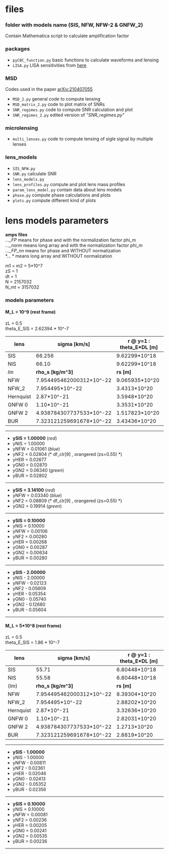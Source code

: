 # files

### folder with models name (SIS, NFW, NFW-2 & GNFW_2)
Contain Mathematica script to calculate amplification factor

### packages
- `pyCBC_function.py` basic functions to calculate waveforms and lensing
- `LISA.py` LISA sensitivities from [here](https://github.com/eXtremeGravityInstitute/LISA_Sensitivity/tree/1)

### MSD
Codes used in the paper [arXiv:210407055](https://arxiv.org/abs/2104.07055)

- `MSD_2.py` general code to compute lensing 
- `MSD_matrix_2.py` code to plot matrix of SNRs
- `SNR_regimes.py` code to compute SNR calculation and plot
- `SNR_regimes_2.py` edited version of *"SNR_regimes.py"*

### microlensing
- `multi_lenses.py` code to compute lensing of sigle signal by multiple lenses

### lens_models
- `SIS_NFW.py`
- `SNR.py` calculate SNR
- `lens_models.py` 
- `lens_profiles.py` compute and plot lens mass profiles
- `param_lens_model.py` contain data about lens models
- `phase.py` compute phase calculations and plots
- `plots.py` compute different kind of plots

# lens models parameters

**amps files** </br>
*..._FP*    means for phase  and with the normalization factor phi_m </br>
*..._norm*  means long array and with the normalization factor phi_m </br>
*..._FP_nn* means for phase  and WITHOUT normalization </br>
*... * means long array and WITHOUT normalization </br>


m1 = m2 = 5*10^7</br> 
zS = 1</br>
dt = 1</br>
N = 2157032</br>
N_mt = 3157032</br>

### models parameters

#### M_L = 10^9 (rest frame)

zL = 0.5</br>
theta_E_SIS = 2.62394 * 10^-7
		
lens |sigma [km/s]| r @ y=1 : theta_E*DL [m]
-----|------------|-------------------------
SIS | 66.256 | 9.62299*10^18  
NIS | 66.10 | 9.62299*10^18 
 *lm* |**rho_s [kg/m^3]** | **rs [m]**
NFW | 7.954495462000312*10^-22 | 9.065935*10^20
NFW_2 | 7.954495*10^-22 | 3.4313*10^20
Hernquist | 2.87*10^-21 | 3.5948*10^20
GNFW 0 | 1.10*10^-21 | 3.3531*10^20
GNFW 2 | 4.938784307737533*10^-22 | 1.517823*10^20
BUR | 7.323121259691678*10^-22 | 3.43436*10^20
 
------------------

- **ySIS = 1.00000** (*red*) 
- yNIS = 1.00000    
- yNFW = 0.01061 (*blue*)  
- yNF2 = 0.02804 (* df_clr[9] , orangered (zs=0.55)  *)
- yHER = 0.02677    
- yGN0 = 0.02870    
- yGN2 = 0.06340 (*green*)
- yBUR = 0.02802

------------------

- **ySIS = 3.14100** (*red*)   
- yNFW = 0.03340 (*blue*)  
- yNF2 = 0.08809 (* df_clr[9] , orangered (zs=0.55)  *)   
- yGN2 = 0.19914 (*green*)

------------------

- **ySIS = 0.10000**
- yNIS = 0.10000
- yNFW = 0.00106
- yNF2 = 0.00280
- yHER = 0.00268
- yGN0 = 0.00287
- yGN2 = 0.00634
- yBUR = 0.00280

------------------

- **ySIS - 2.00000**
- yNIS - 2.00000
- yNFW - 0.02123
- yNF2 - 0.05609
- yHER - 0.05354
- yGN0 - 0.05740
- yGN2 - 0.12680
- yBUR - 0.05604

------------------

#### M_L = 5*10^8 (rest frame)

zL = 0.5</br>
theta_E_SIS = 1.86 * 10^-7
		
lens |sigma [km/s]| r @ y=1 : theta_E*DL [m]
-----|------------|-------------------------
SIS |         55.71 	|     	                6.80448*10^18  
NIS     |     55.58      |                     6.80448*10^18 
(*lm*) | **rho_s	[kg/m^3]**|		**rs [m]**
NFW |          7.954495462000312*10^-22   |     8.39304*10^20
NFW_2   |     7.954495*10^-22    |             2.88202*10^20
Hernquist |	2.87*10^-21 |                     3.32636*10^20
GNFW 0	| 1.10*10^-21     |                2.82031*10^20
GNFW 2 |	4.938784307737533*10^-22 |	1.2713*10^20
BUR |         7.323121259691678*10^-22 |       2.8819*10^20

------------------

- **ySIS - 1.00000**
- yNIS - 1.00000
- yNFW - 0.00811
- yNF2 - 0.02361
- yHER - 0.02046
- yGN0 - 0.02413
- yGN2 - 0.05352
- yBUR - 0.02356

------------------

- **ySIS = 0.10000**
- yNIS = 0.10000
- yNFW = 0.00081
- yNF2 = 0.00236
- yHER = 0.00205
- yGN0 = 0.00241
- yGN2 = 0.00535
- yBUR = 0.00236

------------------
